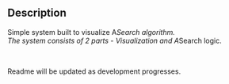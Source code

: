 ## Description
Simple system built to visualize A*Search algorithm. <br />
The system consists of 2 parts - Visualization and A*Search logic.

<br />

Readme will be updated as development progresses.


